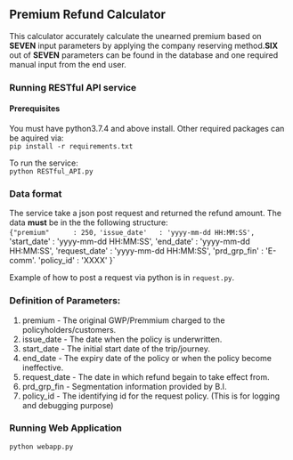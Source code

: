## Premium Refund Calculator
This calculator accurately calculate the unearned premium based on **SEVEN** input parameters by applying the company reserving method.**SIX** out of **SEVEN** parameters can be found in the database and one required manual input from the end user.

### Running RESTful API service

#### Prerequisites
You must have python3.7.4 and above install. Other required packages can be aquired via:<br>
`pip install -r requirements.txt`<br>

To run the service:<br>
`python RESTful_API.py`


### Data format
The service take a json post request and returned the refund amount. The data **must** be in the the following structure:<br>
`{"premium"      : 250,`
`'issue_date'   : 'yyyy-mm-dd HH:MM:SS',`
'start_date'   : 'yyyy-mm-dd HH:MM:SS',
'end_date'     : 'yyyy-mm-dd HH:MM:SS',
'request_date' : 'yyyy-mm-dd HH:MM:SS',
'prd_grp_fin'  : 'E-comm'.
'policy_id'    : 'XXXX'
}`<br>

Example of how to post a request via python is in `request.py`.


### Definition of Parameters:
1. premium - The original GWP/Premmium charged to the policyholders/customers.
2. issue_date - The date when the policy is underwritten.
3. start_date - The initial start date of the trip/journey.
4. end_date - The expiry date of the policy or when the policy become ineffective.
5. request_date - The date in which refund begain to take effect from.
6. prd_grp_fin - Segmentation information provided by B.I.
7. policy_id - The identifying id for the request policy. (This is for logging and debugging purpose)


### Running Web Application
`python webapp.py`
